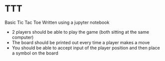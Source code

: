 # TTT
Basic Tic Tac Toe
Written using a jupyter notebook

- 2 players should be able to play the game (both sitting at the same computer)
- The board should be printed out every time a player makes a move
- You should be able to accept input of the player position and then place a symbol on the board

